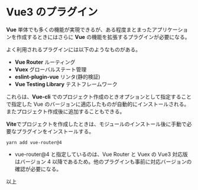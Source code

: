# Vue3 のプラグイン

**Vue** 単体でも多くの機能が実現できるが、ある程度まとまったアプリケーションを作成するときにはさらに **Vue** の機能を拡張するプラグインが必要になる。

よく利用されるプラグインには以下のようなものがある。

- **Vue Router** ルーティング
- **Vuex** グローバルステート管理
- **eslint-plugin-vue** リンタ(静的検証)
- **Vue Testing Library** テストフレームワーク

これらは、**Vue-cli** でのプロジェクト作成のときオプションとして指定することで指定した Vue のバージョンに適応したものが自動的にインストールされる。またプロジェクト作成後に追加することもできる。

**Vite**でプロジェクトを作成したときは、モジュールのインストール後に手動で必要なプラグインをインストールする。

```shell
yarn add vue-router@4
```

- vue-router@4 と指定しているのは、Vue Router と Vuex の Vue3 対応版はバージョン 4 以降であるため。他のプラグインも事前に対応バージョンの確認が必要になる。

以上
